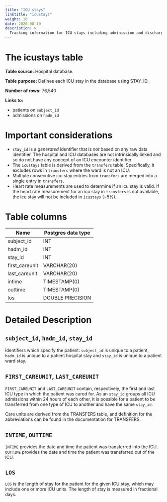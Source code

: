 ```yaml
---
title: "ICU stays"
linktitle: "icustays"
weight: 10
date: 2020-08-10
description: >
  Tracking information for ICU stays including adminission and discharge times.
---
```



# The icustays table

**Table source:** Hospital database.

**Table purpose:** Defines each ICU stay in the database using STAY\_ID.

**Number of rows:** 76,540

**Links to:**

* patients on `subject_id`
* admissions on `hadm_id`

# Important considerations

* `stay_id` is a *generated* identifier that is *not* based on any raw data identifier. The hospital and ICU databases are not intrinsically linked and so do not have any concept of an ICU encounter identifier.
* The `icustays` table is derived from the `transfers` table. Specifically, it excludes rows in `transfers` where the ward is not an ICU.
* Multiple consecutive icu stay entries from `transfers` are merged into a single entry in `transfers`.
* Heart rate measurements are used to determine if an icu stay is valid. If the heart rate measurement for an icu stay in `transfers` is not available, the icu stay will not be included in `icustays` (~5%).

# Table columns

Name | Postgres data type
---- | ----
subject\_id | INT
hadm\_id | INT
stay\_id | INT
first\_careunit | VARCHAR(20)
last\_careunit | VARCHAR(20)
intime | TIMESTAMP(0)
outtime | TIMESTAMP(0)
los | DOUBLE PRECISION

# Detailed Description

## `subject_id`, `hadm_id`, `stay_id`

Identifiers which specify the patient: `subject_id` is unique to a patient, `hadm_id` is unique to a patient hospital stay and `stay_id` is unique to a patient ward stay.

## `FIRST_CAREUNIT`, `LAST_CAREUNIT`

`FIRST_CAREUNIT` and `LAST_CAREUNIT` contain, respectively, the first and last ICU type in which the patient was cared for. As an `stay_id` groups all ICU admissions within 24 hours of each other, it is possible for a patient to be transferred from one type of ICU to another and have the same `stay_id`.

Care units are derived from the TRANSFERS table, and definition for the abbreviations can be found in the documentation for TRANSFERS.

## `INTIME`, `OUTTIME`

`INTIME` provides the date and time the patient was transferred into the ICU. `OUTTIME` provides the date and time the patient was transferred out of the ICU.

## `LOS`

`LOS` is the length of stay for the patient for the given ICU stay, which may include one or more ICU units. The length of stay is measured in fractional days.

